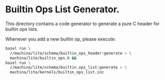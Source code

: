 # Builtin Ops List Generator.

This directory contains a code generator to generate a pure C header for
builtin ops lists.

Whenever you add a new builtin op, please execute:

```sh
bazel run \
  //machina/lite/schema/builtin_ops_header:generate > \
  machina/lite/builtin_ops.h &&
bazel run \
  //machina/lite/schema/builtin_ops_list:generate > \
  machina/lite/kernels/builtin_ops_list.inc
```
